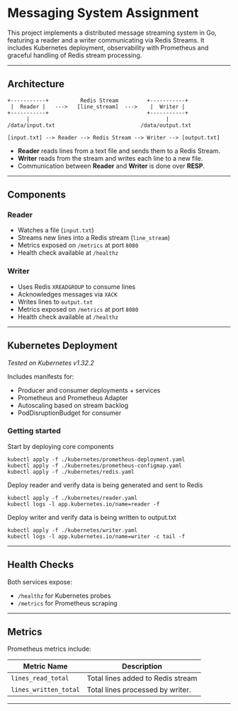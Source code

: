 # Messaging System Assignment

This project implements a distributed message streaming system in Go, featuring a reader and a writer communicating via Redis Streams. It includes Kubernetes deployment, observability with Prometheus and graceful handling of Redis stream processing.

---

## Architecture

```
+-----------+          Redis Stream         +-----------+
 |  Reader |   --->   [line_stream]  --->    |  Writer |
+-----------+                               +-----------+
      |                                           |
/data/input.txt                           /data/output.txt
```


```
[input.txt] --> Reader --> Redis Stream --> Writer --> [output.txt]
```

- **Reader** reads lines from a text file and sends them to a Redis Stream.
- **Writer** reads from the stream and writes each line to a new file.
- Communication between **Reader** and **Writer** is done over **RESP**.

---

## Components

### Reader
- Watches a file (`input.txt`)
- Streams new lines into a Redis stream (`line_stream`)
- Metrics exposed on `/metrics` at port `8080`
- Health check available at `/healthz`

### Writer
- Uses Redis `XREADGROUP` to consume lines
- Acknowledges messages via `XACK`
- Writes lines to `output.txt`
- Metrics exposed on `/metrics` at port `8080`
- Health check available at `/healthz`

---

## Kubernetes Deployment

*Tested on Kubernetes v1.32.2*

Includes manifests for:
- Producer and consumer deployments + services
- Prometheus and Prometheus Adapter
- Autoscaling based on stream backlog
- PodDisruptionBudget for consumer

### Getting started 

Start by deploying core components 
```
kubectl apply -f ./kubernetes/prometheus-deployment.yaml 
kubectl apply -f ./kubernetes/prometheus-configmap.yaml 
kubectl apply -f ./kubernetes/redis.yaml
```
Deploy reader and verify data is being generated and sent to Redis

```
kubectl apply -f ./kubernetes/reader.yaml
kubectl logs -l app.kubernetes.io/name=reader -f
```

Deploy writer and verify data is being written to output.txt
```
kubectl apply -f ./kubernetes/writer.yaml
kubectl logs -l app.kubernetes.io/name=writer -c tail -f
```


---

## Health Checks

Both services expose:
- `/healthz` for Kubernetes probes
- `/metrics` for Prometheus scraping

---

## Metrics

Prometheus metrics include:

| Metric Name                          | Description                             |
|-------------------------------------|------------------------------------------|
| `lines_read_total`                  | Total lines added to Redis stream        |
| `lines_written_total`               | Total lines processed by writer.         |

---